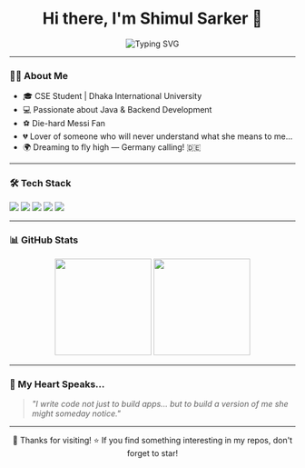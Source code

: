 <h1 align="center">Hi there, I'm Shimul Sarker 👋</h1>

<p align="center">
  <img src="https://readme-typing-svg.herokuapp.com?font=Fira+Code&pause=1000&center=true&vCenter=true&multiline=true&width=500&height=100&lines=I+code+like+I+breathe...;Silently%2C+consistently%2C+for+her.;But+she+doesn%E2%80%99t+know+I+exist+%F0%9F%92%94" alt="Typing SVG" />
</p>

---

### 🧑‍💻 About Me
- 🎓 CSE Student | Dhaka International University  
- 💻 Passionate about Java & Backend Development  
- ⚽ Die-hard Messi Fan  
- 💔 Lover of someone who will never understand what she means to me...  
- 🌍 Dreaming to fly high — Germany calling! 🇩🇪

---

### 🛠️ Tech Stack
<p>
  <img src="https://img.shields.io/badge/Java-ED8B00?style=for-the-badge&logo=java&logoColor=white"/>
  <img src="https://img.shields.io/badge/HTML5-E34F26?style=for-the-badge&logo=html5&logoColor=white"/>
  <img src="https://img.shields.io/badge/CSS3-1572B6?style=for-the-badge&logo=css3&logoColor=white"/>
  <img src="https://img.shields.io/badge/JavaScript-F7DF1E?style=for-the-badge&logo=javascript&logoColor=black"/>
  <img src="https://img.shields.io/badge/MySQL-4479A1?style=for-the-badge&logo=mysql&logoColor=white"/>
</p>

---

### 📊 GitHub Stats
<p align="center">
  <img src="https://github-readme-stats.vercel.app/api?username=shimulsarker10&show_icons=true&theme=tokyonight" height="170">
  <img src="https://github-readme-stats.vercel.app/api/top-langs/?username=shimulsarker10&layout=compact&theme=tokyonight" height="170">
</p>

---

### 🖤 My Heart Speaks...
> *"I write code not just to build apps... but to build a version of me she might someday notice."*
---

<!--
### 🐍 Contribution Snake (cool animation!)
![snake gif](https://github.com/shimulsarker10/shimulsarker10/blob/output/github-contribution-grid-snake.svg)

---
-->
<p align="center">
  🧡 Thanks for visiting!  
  ⭐ If you find something interesting in my repos, don't forget to star!
</p>
